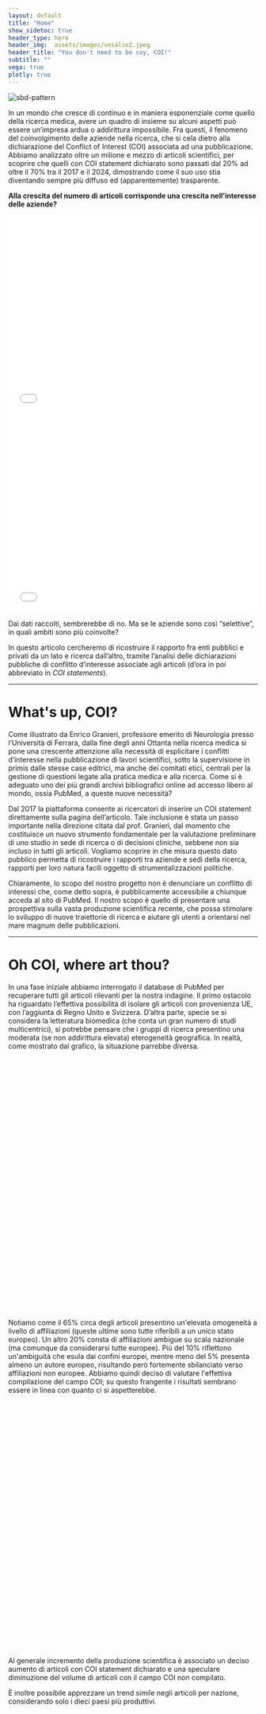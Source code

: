 ```yaml
---
layout: default
title: "Home"
show_sidetoc: true
header_type: hero
header_img:  assets/images/vesalio2.jpeg
header_title: "You don't need to be coy, COI!"
subtitle: ""
vega: true
plotly: true
---
```


<div class="full-width-wrapper">
    <img src="{{ site.baseurl }}/assets/images/header copy.svg" alt="sbd-pattern" class="full-width-image">
</div>

In un mondo che cresce di continuo e in maniera esponenziale come quello della ricerca medica, avere un quadro di insieme su alcuni aspetti può essere un’impresa ardua o addirittura impossibile. Fra questi, il fenomeno del coinvolgimento delle aziende nella ricerca, che si cela dietro alla dichiarazione del Conflict of Interest (COI) associata ad una pubblicazione.
Abbiamo analizzato oltre un milione e mezzo di articoli scientifici, per scoprire che quelli con COI statement dichiarato sono passati dal 20% ad oltre il 70% tra il 2017 e il 2024, dimostrando come il suo uso stia diventando sempre più diffuso ed (apparentemente) trasparente.

<strong>Alla crescita del numero di articoli corrisponde una crescita nell’interesse delle aziende?</strong>

<div style="height: 400px; width: 100%;">
  <iframe 
    src="/g2-2025-website/assets/charts/perc_empty_tagged.html"
    width="100%"
    height="100%"
    frameborder="0"
    style="border: none;"
    title="Percentuale_COI">
  </iframe>
</div>

<div style="height: 400px; width: 100%;">
  <iframe 
    src="/g2-2025-website/assets/charts/areas_empty_vs_tagged.html"
    width="100%"
    height="100%"
    frameborder="0"
    style="border: none;"
    title="Aree COI vuoto/non vuoto">
  </iframe>
</div>


Dai dati raccolti, sembrerebbe di no. Ma se le aziende sono così “selettive”, in quali ambiti sono più coinvolte? 

In questo articolo cercheremo di ricostruire il rapporto fra enti pubblici e privati da un lato e ricerca dall’altro, tramite l’analisi delle dichiarazioni pubbliche di conflitto d’interesse associate agli articoli (d’ora in poi abbreviato in <em>COI statements</em>).

---

<h1 class="text-center">What's up, COI?</h1>

Come illustrato da Enrico Granieri, professore emerito di Neurologia presso l’Università di Ferrara, dalla fine degli anni Ottanta nella ricerca medica si pone una crescente attenzione alla necessità di esplicitare i conflitti d’interesse nella pubblicazione di lavori scientifici, sotto la supervisione in primis dalle stesse case editrici, ma anche dei comitati etici, centrali per la gestione di questioni legate alla pratica medica e alla ricerca.
Come si è adeguato uno dei più grandi archivi bibliografici online ad accesso libero al mondo, ossia PubMed, a queste nuove necessità?

Dal 2017 la piattaforma consente ai ricercatori di inserire un COI statement direttamente sulla pagina dell’articolo. Tale inclusione è stata un passo importante nella direzione citata dal prof. Granieri, dal momento che costituisce un nuovo strumento fondamentale per la valutazione preliminare di uno studio in sede di ricerca o di decisioni cliniche, sebbene non sia incluso in tutti gli articoli.
Vogliamo scoprire in che misura questo dato pubblico permetta di ricostruire i rapporti tra aziende e sedi della ricerca, rapporti per loro natura facili oggetto di strumentalizzazioni politiche.

Chiaramente, lo scopo del nostro progetto non è denunciare un conflitto di interessi che, come detto sopra, è pubblicamente accessibile a chiunque acceda al sito di PubMed. Il nostro scopo è quello di presentare una prospettiva sulla vasta produzione scientifica recente, che possa stimolare lo sviluppo di nuove traiettorie di ricerca e aiutare gli utenti a orientarsi nel mare magnum delle pubblicazioni.

---

<h1 class="text-center">Oh COI, where art thou?</h1>

<p>In una fase iniziale abbiamo interrogato il database di PubMed per recuperare tutti gli articoli rilevanti per la nostra indagine. Il primo ostacolo ha riguardato l’effettiva possibilità di isolare gli articoli con provenienza UE, con l’aggiunta di Regno Unito e Svizzera. D’altra parte, specie se si considera la letteratura biomedica (che conta un gran numero di studi multicentrici), si potrebbe pensare che i gruppi di ricerca presentino una moderata (se non addirittura elevata) eterogeneità geografica. In realtà, come mostrato dal grafico, la situazione parrebbe diversa.</p>

<!-- Chart container with proper spacing -->
<div style="width: 600px; height: 500px; margin: 20px auto; overflow: hidden;">
  <vegachart 
    schema-url="/g2-2025-website/assets/charts/geo_distribution_chart.json"
    style="width: 100%; height: 100%; display: block;">
  </vegachart>
</div>

<p style="clear: both; margin-top: 20px;">Notiamo come il 65% circa degli articoli presentino un'elevata omogeneità a livello di affiliazioni (queste ultime sono tutte riferibili a un unico stato europeo). Un altro 20% consta di affiliazioni ambigue su scala nazionale (ma comunque da considerarsi tutte europee). Più del 10% riflettono un'ambiguità che esula dai confini europei, mentre meno del 5% presenta almeno un autore europeo, risultando però fortemente sbilanciato verso affiliazioni non europee. Abbiamo quindi deciso di valutare l'effettiva compilazione del campo COI; su questo frangente i risultati sembrano essere in linea con quanto ci si aspetterebbe.</p>


<div style="width: 1000px; height: 500px; margin: 10px auto; overflow: hidden;">
  <vegachart 
    schema-url="/g2-2025-website/assets/charts/COI_year.json"
    style="width: 100%; height: 100%; display: block;">
  </vegachart>
</div>

Al generale incremento della produzione scientifica è associato un deciso aumento di articoli con COI statement dichiarato e una speculare diminuzione del volume di articoli con il campo COI non compilato.

È inoltre possibile apprezzare un trend simile negli articoli per nazione, considerando solo i dieci paesi più produttivi.

<div style="width: 1000px; height: 500px; margin: 10px auto; overflow: hidden;">
  <vegachart 
    schema-url="/g2-2025-website/assets/charts/trend_disclosure_eu_chart.json"
    style="width: 100%; height: 100%; display: block;">
  </vegachart>
</div>

La produzione scientifica polacca in questo senso mostra un incremento percentuale decisamente superiore alla media. A tal proposito è possibile riscontrare un elevato numero di COI dichiarato in buona parte dei paesi dell’Est Europa (oltre alla Norvegia), come osservabile nella mappa sottostante.

inserire mappa

La Romania da questo punto di vista detiene il record di articoli con COI dichiarato rispetto all’intera produzione scientifica pubblicata su PubMed, con oltre il 65% di articoli con un conflitto di interesse disponibile pubblicamente.

<div style="width: 900px; height: 500px; margin: 10px auto; overflow: hidden;">
  <vegachart 
    schema-url="/g2-2025-website/assets/charts/top10_disclosure_eu_chart.json"
    style="width: 100%; height: 100%; display: block;">
  </vegachart>
</div>

---

<h1 class="text-center">What did you major in, COI?</h1>

Once we obtained our dataset, the challenge was to classify the articles by medical discipline.
Within a timeframe of no more than ten years, hundreds of new diseases (think, for example, of COVID) have emerged, requiring innovative therapeutic approaches that do not fit into previous classifications. Another issue that cannot be overlooked is the lack of standardization in medical terminology.

However, our goal was not simply to reach the ‘leaves of the tree’, but rather to identify the ‘main branches’.

In a context where the redundancy of specific terms can be misleading, it is necessary to have a system capable of performing high-level abstraction. For this purpose, we leveraged the capabilities of MedGemma, an LLM developed by Google and specialized in medical texts.

Here are our initial results.

<div class="flourish-embed flourish-bar-chart-race" data-src="visualisation/24243729"><script src="https://public.flourish.studio/resources/embed.js"></script><noscript><img src="https://public.flourish.studio/visualisation/24243729/thumbnail" width="100%" alt="bar-chart-race visualization" /></noscript></div>
 
The chart dynamically displays the number of articles for the 10 most frequent medical areas. In this 'publication race', the rapid rise of the 'Infectious Disease' category can be observed, alongside 'Immunology', coinciding with 2020-2021. Nevertheless, scientific research on a topic of enduring interest remains predominant: oncology.
The surge in publications related to 'Immunology' and 'Infectious Disease' is even more evident in the following line plot. The chart shows, for each medical category, the year-over-year difference in the number of publications.


<div style="width: 1000px; height: 500px; margin: 10px auto; overflow: hidden;">
  <vegachart 
    schema-url="/g2-2025-website/assets/charts/increment_chart.json"
    style="width: 100%; height: 100%; display: block;">
  </vegachart>
</div>

In 2020, the number of publications concerning infectious diseases increased by almost 98%, and it is interesting to note that in the same year, the number of articles in the psychiatric field also nearly doubled (+84%). This data should also be interpreted as a possible effect of COVID-19 and the subsequent restrictions.


<h1 class="text-center">You don't know where your interest lies, COI...</h1>

Ma come collegare aziende e articolo a partire dal COI statement? Applicando un modello di elaborazione del testo, abbiamo identificato 121 tra aziende e enti con una presenza rilevante nelle pubblicazioni considerate.

immg

Abbiamo potuto distinguere due classi di articoli: da un lato, quelli nella cui dichiarazione di COI non era citata alcuna azienda; dall’altro, quelli in cui sono state citate una o più aziende.

Come mostrato dal grafico qui sotto, gli articoli del secondo tipo, che citano qualche azienda nel COI, sono cresciuti costantemente nel periodo osservato, passando da circa 10.000 nel 2017 a quasi 35.000 nel 2024. Questo aumento potrebbe riflettere il progressivo adeguamento a questa nuova funzione di PubMed.

<div style="height: 400px; width: 100%;">
  <iframe 
    src="/g2-2025-website/assets/charts/nb_tagged_articles_year.html"
    width="100%"
    height="100%"
    frameborder="0"
    style="border: none;"
    title="Aziende cit line">
  </iframe>
</div>


Questa tendenza sembra essere proporzionale all’aumento generale delle pubblicazioni in cui la dichiarazione COI è presente, a loro volta aumentate molto rapidamente durante il periodo di nostro interesse, mostrando di nuovo una progressiva adeguazione a questa integrazione del sito. Si mantiene, però, pressoché costante negli anni l’incidenza dei due tipi di articoli sul totale: approssimativamente, durante gli anni che abbiamo osservato, una dichiarazione su dieci cita effettivamente delle aziende, mentre le restanti nove non hanno niente da dichiarare. 

Ma come si distribuiscono le 121 aziende identificate rispetto a questi articoli?

Nel grafico sottostante si vede come poche aziende siano presenti nella maggior parte degli articoli, accanto a molte altre che appaiono ognuna in pochi articoli. Le prime cinque aziende, in particolare, si distaccano dalle altre per il gran numero di articoli in cui sono presenti, mentre per le successive la frequenza cala rapidamente, con la maggior parte delle aziende presente in meno di 5.000 articoli ciascuna, grosso modo un decimo delle top 5.

<div style="width: 100%; text-align: center;">
  <div style="display: inline-block; height: 400px; width: 100%; max-width: [your-desired-width]px;">
    <iframe 
      src="/g2-2025-website/assets/charts/company_freq_distrib_scatter.html"
      width="100%"
      height="100%"
      frameborder="0"
      style="border: none;"
      title="Aziende cit line">
    </iframe>
  </div>
</div>

Nel grafico sottostante vediamo le top aziende per frequenza. Si noti che le prime 5 aziende compaiono ciascuna in quasi il 25% degli articoli del dataset (la prima addirittura nel 28%).  Nel grafico sottostante vediamo infatti come più del 50% degli articoli contengono almeno una di queste top 5.

<div style="width: 100%; text-align: center;">
  <div style="display: inline-block; height: 400px; width: 100%; max-width: [your-desired-width]px;">
    <iframe 
      src="/g2-2025-website/assets/charts/most_frequent_companies_bar.html"
      width="100%"
      height="100%"
      frameborder="0"
      style="border: none;"
      title="Aziende cit line">
    </iframe>
  </div>
</div>


<div style="height: 400px; width: 100%;">
  <iframe 
    src="/g2-2025-website/assets/charts/donut_top5_coverage.html"
    width="100%"
    height="100%"
    frameborder="0"
    style="border: none;"
    title="Aziende cit line">
  </iframe>
</div>

---

<h1 class="text-center">That COI really tied the room together...</h1>

Una volta individuate le top aziende presenti nei COI statements processati, abbiamo condotto una prima analisi confrontando la loro frequenza con il fatturato degli ultimi 12 mesi.

<div style="width: 600px; height: 350px; margin: 10px auto; overflow: hidden;">
  <vegachart 
    schema-url="/g2-2025-website/assets/charts/scatter_tags_vs_revenues.json"
    style="width: 100%; height: 100%; display: block;">
  </vegachart>
</div>

Osservando i dati per 51 delle aziende considerate, si può vedere che i due aspetti rappresentati sembrano andare relativamente di pari passo: maggiore disponibilità economica sembra correlare positivamente con un maggiore coinvolgimento nella ricerca.

E come si distribuisce l’influenza delle aziende sul complesso delle aree mediche?

{% include plotly-graph.html id="grafico2" file="sankey_azi_aree" height="600px" %}

In questo grafico è possibile osservare un equilibrio pressoché perfetto nell’interesse per l’oncologia, mentre neurologia vede una netta preminenza di Roche e Novartis.

---

<h1 class="text-center">And now… COInnect the nodes!</h1>

Per cercare di catturare in maniera più significativa il rapporto che intercorre fra aziende e gruppi di ricerca, abbiamo deciso di considerare anche la rete di citazioni sottostante alla vasta selva di articoli che avevamo a disposizione. Abbiamo quindi costruito un grafo capace di descrivere, per quanto possibile, le relazioni fra articoli. All’analisi della struttura del grafo si è accompagnata piuttosto naturalmente l’individuazione delle comunità di ricerca più interessanti. Ogni comunità è stata etichettata con un vettore di cinque discipline mediche.

Un esempio su tutti la comunità Sars-Cov, rappresentata dal vettore ['Infectious Disease', 'Immunology', 'Pulmonology', 'Epidemiology', 'Virology'], con oltre 71 mila articoli (con COI dichiarato) e un picco di oltre 17 mila articoli per il solo 2021 (scesi a 8600 circa nel 2024).

Per testare l’interesse delle aziende in aree mediche più specifiche, abbiamo deciso di considerare la percentuale di occorrenza di una o più aziende all’interno dei COI statement associati a ciascuna comunità.

<div style="width: 1200px; height: 350px; margin: 10px auto; overflow: hidden;">
  <vegachart 
    schema-url="/g2-2025-website/assets/charts/perc_articoli_finan_comm.json"
    style="width: 100%; height: 100%; display: block;">
  </vegachart>
</div>

Come è possibile osservare dal grafico, sono sei le comunità che superano la soglia del 20% di articoli che citano almeno un’azienda all’interno della propria dichiarazione.  

Anche in questo caso, come già fatto per le aree mediche, abbiamo deciso di studiare l’influenza delle aziende più interessate alle comunità in oggetto.

{% include plotly-graph.html id="grafico3" file="sankey_comm_az.html" height="600px" %}

Anche qui compaiono le ubique Novartis e Astrazeneca, lasciando spazio tuttavia ad aziende relativamente più piccole come l’italiana Chiesi Pharmaceuticals che, com’è possibile apprezzare nel grafico, supporta un numero considerevole di articoli ‘influenti’ all’interno della comunità 17.
E tuttavia, come nel caso del Sankey precedente (che metteva in rapporto aziende ed aree mediche), notiamo come l’apporto delle aziende all’interno delle comunità sia piuttosto equilibrato, al netto delle pur interessanti differenze. 

È lecito supporre che le aziende non prediligano un’area medica piuttosto che un’altra, ma si distribuiscano equamente sull’intera ‘superficie’ di ricerca. Come intendere dunque in maniera non banale il rapporto finora analizzato?
Lo spunto decisivo proviene direttamente dalla definizione delle comunità. Queste ultime non rappresentano semplicemente una modellazione ulteriore (più ‘granulare’ e ‘concreta’) della tassonomia medica stabilita precedentemente. Aggregando le informazioni presenti nei titoli dei lavori delle comunità più supportate attraverso l’impiego di wordcloud opportunamente limate è possibile osservare qualcosa di molto interessante.

In conclusione sembrerebbe che le comunità di ricerca non si vengano a determinare sulla base della semplice contiguità tra aree mediche, ma si inseriscano piuttosto nella tradizione di ricerca riguardante un particolare gruppo di patologie o disturbi. E allo stesso modo è da intendersi l’interesse delle aziende nei confronti delle comunità: vengono privilegiate in questo senso le malattie croniche che richiedono una cura costante.

<ul>
  <li>Comunità 8: Insufficienza cardiaca/diabete</li>
  <li>Comunità 17: Fibrosi cistica/malattia polmonare ostruttiva</li>
  <li>Comunità 19: Steatosi epatica/epatite/epatocarcinoma</li>
  <li>Comunità 22: Artite reumatoide, dermatite atipica, spondiloartrite</li>
  <li>Comunità 32: Apnea del sonno / emicrania / botulino / bruxismo</li>
  <li>Comunità 33 : Malattie genetiche rare (Fabry, Von Willebrand)</li>
</ul>


Abbiamo discusso questi risultati con la Dr.ssa Carmen Barbato (Neurologia ospedale Santa Maria Annunziata, Firenze), il Dr. Alessandro Sodero (Neurologo ricercatore presso l’IRCCS di FIrenze) ed il Prof. Enrico Granieri.

Analizzando con loro la composizione delle malattie all’interno delle varie comunità, è emerso che almeno per alcune di esse è possibile ritrovare una ragione fisiopatologica che le spiega.
La comunità 32 in particolare accomuna articoli che trattano categorie mediche apparentemente molto distanti tra loro (Neurology, Odontoiatria, Malattia coronarica). Un possibile trait d'union tra queste patologie è invece la Obstructive Sleep Apnoea Syndrome (OSAS), una malattia che determinando russamento ed apnee notturne può provocare bruxismo (semplicisticamente ‘digrignare i denti’, un problema odontoiatrico che si può curare con iniezioni di botulino), ipertensione  e problemi coronarici, e soprattutto emicrania e cefalea. 

Crediamo che la scoperta di tali comunità così ben definite e distinte tra loro sia meritevole di ulteriori approfondimenti e spunti anche da parte degli esperti di ciascun dominio. Ciò che appare certo è che queste comunità si vengono a creare attorno a gruppi di malattie che hanno in primis la caratteristica della multi-complessità, e della necessità di far dialogare tra loro gruppi di ricerca di diversi settori medici. 

---

Questo studio ha dimostrato che l’adozione del COI statement è un fenomeno in crescita sempre maggiore. Abbiamo scoperto un trend in costante aumento ed, in un prossimo futuro, è ragionevole pensare che la sua adozione divenga ubiquitaria. 
Abbiamo analizzato la frequenza di comparsa delle principali aziende coinvolte nei COI e ci siamo accorti che, soprattutto le aziende più grandi tendono a distribuirsi in maniera omogenea tra le varie discipline mediche. Sembra inoltre che la percentuale di articoli con un supporto privato non sia incrementato negli anni.

Dopo aver analizzato la variazione in determinate categorie mediche, possiamo dire che stimoli esogeni (come ad esempio il COVID) influenzano pesantemente il tasso della produzione scientifica. In questo contesto, abbiamo notato che il numero delle pubblicazioni scientifiche, adottato come ‘indice’ della qualità della produzione scientifica potrebbe essere fuorviante, soprattutto considerando il sempre maggior numero di articoli.

Questo studio mette in luce che, all’interno della rete Pubmed, esistono comunità di articoli (e dunque enti di ricerca, ricercatori e ricercatrici) altamente connessi tra loro attorno a patologie caratterizzate da multi-complessità o multi-morbidità la cui natura è da caratterizzare ulteriormente. 













